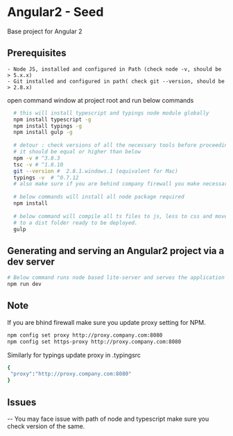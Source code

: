 
# Angular2 - Seed

Base project for Angular 2

## Prerequisites
    
    - Node JS, installed and configured in Path (check node -v, should be > 5.x.x)
    - Git installed and configured in path( check git --version, should be > 2.8.x)
    
    
open command window at project root and run below commands
   ```bash
     # this will install typescript and typings node module globally
     npm install typescript -g
     npm install typings -g
     npm install gulp -g
     
     # detour : check versions of all the necessary tools before proceeding 
     # it should be equal or higher than below
     npm -v # ^3.8.3
     tsc -v # ^1.8.10
     git --version #  2.8.1.windows.1 (equivalent for Mac)
     typings -v  # ^0.7.12
     # also make sure if you are behind company firewall you make necessary proxy chnages for node and typingsrc
     
     # below commands will install all node package required
     npm install
     
     # below command will compile all ts files to js, less to css and move html files 
     # to a dist folder ready to be deployed.  
     gulp
   ```   
     
## Generating and serving an Angular2 project via a dev server
 ```bash  
# Below command runs node based lite-server and serves the application
npm run dev
```   
     
## Note 

If you are bhind firewall make sure you update proxy setting for NPM.
```bash
npm config set proxy http://proxy.company.com:8080
npm config set https-proxy http://proxy.company.com:8080
```  
        
Similarly for typings update proxy in .typingsrc 
```bash
{
 "proxy":"http://proxy.company.com:8080"
}
```

## Issues
-- You may face issue with path of node and typescript make sure you check version of the same.


    


